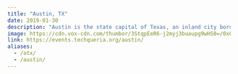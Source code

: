 ```yaml
---
title: "Austin, TX"
date: 2019-01-30
description: "Austin is the state capital of Texas, an inland city bordering the Hill Country region."
image: https://cdn.vox-cdn.com/thumbor/3StqpEeR6-j2myj3buaupg9wHS0=/0x0:5454x3002/1200x480/filters:focal(2291x1065:3163x1937)/cdn.vox-cdn.com/uploads/chorus_image/image/56589597/shutterstock_681676399.1504903942.jpg
link: https://events.techqueria.org/austin/
aliases:
  - /atx/
  - /austin/
---
```

